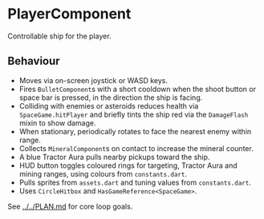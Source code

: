# PlayerComponent

Controllable ship for the player.

## Behaviour

- Moves via on-screen joystick or WASD keys.
- Fires `BulletComponent`s with a short cooldown when the shoot button or space
  bar is pressed, in the direction the ship is facing.
- Colliding with enemies or asteroids reduces health via `SpaceGame.hitPlayer`
  and briefly tints the ship red via the `DamageFlash` mixin to show damage.
- When stationary, periodically rotates to face the nearest enemy within range.
- Collects `MineralComponent`s on contact to increase the mineral counter.
- A blue Tractor Aura pulls nearby pickups toward the ship.
- HUD button toggles coloured rings for targeting, Tractor Aura and mining
  ranges, using colours from `constants.dart`.
- Pulls sprites from `assets.dart` and tuning values from `constants.dart`.
- Uses `CircleHitbox` and `HasGameReference<SpaceGame>`.

See [../../PLAN.md](../../PLAN.md) for core loop goals.
